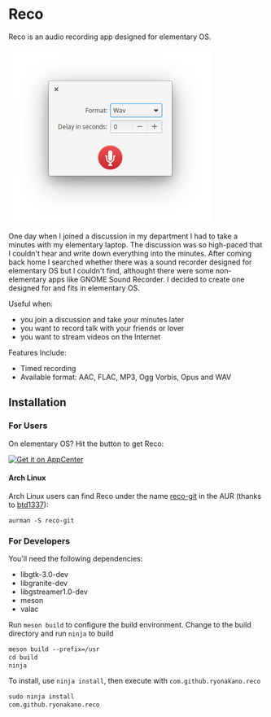 # Reco

Reco is an audio recording app designed for elementary OS.

![Screenshot](data/Screenshot.png)

One day when I joined a discussion in my department I had to take a minutes with my elementary laptop. The discussion was so high-paced that I couldn't hear and write down everything into the minutes. After coming back home I searched whether there was a sound recorder designed for elementary OS but I couldn't find, althought there were some non-elementary apps like GNOME Sound Recorder. I decided to create one designed for and fits in elementary OS.

Useful when:

* you join a discussion and take your minutes later
* you want to record talk with your friends or lover
* you want to stream videos on the Internet

Features Include:

* Timed recording
* Available format: AAC, FLAC, MP3, Ogg Vorbis, Opus and WAV

## Installation

### For Users

On elementary OS? Hit the button to get Reco:

[![Get it on AppCenter](https://appcenter.elementary.io/badge.svg)](https://appcenter.elementary.io/com.github.ryonakano.reco)

#### Arch Linux

Arch Linux users can find Reco under the name [reco-git](https://aur.archlinux.org/packages/reco-git/) in the AUR (thanks to [btd1337](https://github.com/btd1337)):

    aurman -S reco-git

### For Developers

You'll need the following dependencies:

* libgtk-3.0-dev
* libgranite-dev
* libgstreamer1.0-dev
* meson
* valac

Run `meson build` to configure the build environment. Change to the build directory and run `ninja` to build

    meson build --prefix=/usr
    cd build
    ninja

To install, use `ninja install`, then execute with `com.github.ryonakano.reco`

    sudo ninja install
    com.github.ryonakano.reco

